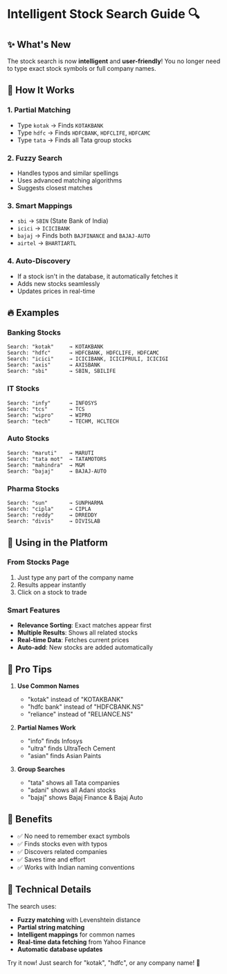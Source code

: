 # Intelligent Stock Search Guide 🔍

## ✨ What's New

The stock search is now **intelligent** and **user-friendly**! You no longer need to type exact stock symbols or full company names.

## 🎯 How It Works

### 1. **Partial Matching**
   - Type `kotak` → Finds `KOTAKBANK`
   - Type `hdfc` → Finds `HDFCBANK`, `HDFCLIFE`, `HDFCAMC`
   - Type `tata` → Finds all Tata group stocks

### 2. **Fuzzy Search**
   - Handles typos and similar spellings
   - Uses advanced matching algorithms
   - Suggests closest matches

### 3. **Smart Mappings**
   - `sbi` → `SBIN` (State Bank of India)
   - `icici` → `ICICIBANK`
   - `bajaj` → Finds both `BAJFINANCE` and `BAJAJ-AUTO`
   - `airtel` → `BHARTIARTL`

### 4. **Auto-Discovery**
   - If a stock isn't in the database, it automatically fetches it
   - Adds new stocks seamlessly
   - Updates prices in real-time

## 🔥 Examples

### Banking Stocks
```
Search: "kotak"     → KOTAKBANK
Search: "hdfc"      → HDFCBANK, HDFCLIFE, HDFCAMC
Search: "icici"     → ICICIBANK, ICICIPRULI, ICICIGI
Search: "axis"      → AXISBANK
Search: "sbi"       → SBIN, SBILIFE
```

### IT Stocks
```
Search: "infy"      → INFOSYS
Search: "tcs"       → TCS
Search: "wipro"     → WIPRO
Search: "tech"      → TECHM, HCLTECH
```

### Auto Stocks
```
Search: "maruti"    → MARUTI
Search: "tata mot"  → TATAMOTORS
Search: "mahindra"  → M&M
Search: "bajaj"     → BAJAJ-AUTO
```

### Pharma Stocks
```
Search: "sun"       → SUNPHARMA
Search: "cipla"     → CIPLA
Search: "reddy"     → DRREDDY
Search: "divis"     → DIVISLAB
```

## 📱 Using in the Platform

### From Stocks Page
1. Just type any part of the company name
2. Results appear instantly
3. Click on a stock to trade

### Smart Features
- **Relevance Sorting**: Exact matches appear first
- **Multiple Results**: Shows all related stocks
- **Real-time Data**: Fetches current prices
- **Auto-add**: New stocks are added automatically

## 🚀 Pro Tips

1. **Use Common Names**
   - "kotak" instead of "KOTAKBANK"
   - "hdfc bank" instead of "HDFCBANK.NS"
   - "reliance" instead of "RELIANCE.NS"

2. **Partial Names Work**
   - "info" finds Infosys
   - "ultra" finds UltraTech Cement
   - "asian" finds Asian Paints

3. **Group Searches**
   - "tata" shows all Tata companies
   - "adani" shows all Adani stocks
   - "bajaj" shows Bajaj Finance & Bajaj Auto

## 🎉 Benefits

- ✅ No need to remember exact symbols
- ✅ Finds stocks even with typos
- ✅ Discovers related companies
- ✅ Saves time and effort
- ✅ Works with Indian naming conventions

## 🔧 Technical Details

The search uses:
- **Fuzzy matching** with Levenshtein distance
- **Partial string matching**
- **Intelligent mappings** for common names
- **Real-time data fetching** from Yahoo Finance
- **Automatic database updates**

Try it now! Just search for "kotak", "hdfc", or any company name! 🚀
